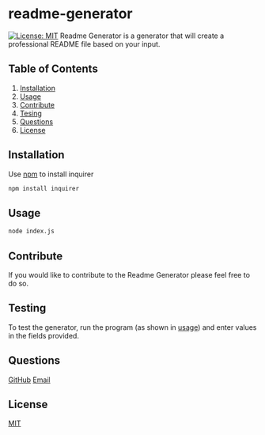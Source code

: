 # readme-generator

[![License: MIT](https://img.shields.io/badge/License-MIT-yellow.svg)](https://opensource.org/licenses/MIT)
Readme Generator is a generator that will create a professional README file based on your input.

## Table of Contents

1. [Installation](#install)
2. [Usage](#usage)
3. [Contribute](#contribute)
4. [Tesing](#testing)
5. [Questions](#questions)
6. [License](#license)

## Installation <a id="install"></a>

Use [npm](https://www.npmjs.com/) to install inquirer

```bash
npm install inquirer
```

## Usage <a id="usage"></a>

```bash
node index.js
```

## Contribute <a id="cont"></a>

If you would like to contribute to the Readme Generator please feel free to do so.

## Testing <a id="testing"></a>

To test the generator, run the program (as shown in [usage](#use)) and enter values in the fields provided.

## Questions <a id="questions"></a>

[GitHub](https://github.com/pandolfom)
[Email](matt@pandolfo.com)

## License <a id='license'></a>

[MIT](https://choosealicense.com/licenses/mit/)
